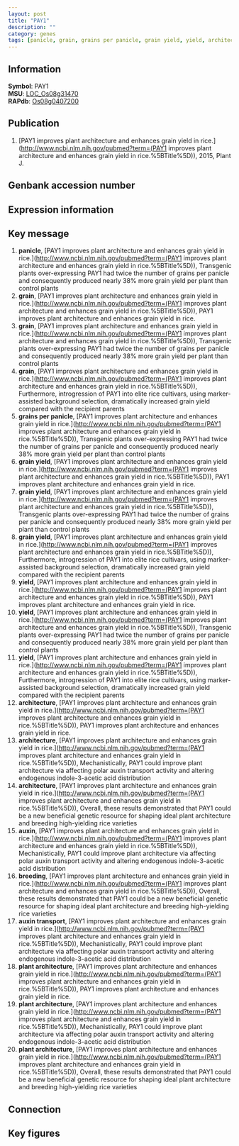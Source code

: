 ```yaml
---
layout: post
title: "PAY1"
description: ""
category: genes
tags: [panicle, grain, grains per panicle, grain yield, yield, architecture, auxin, breeding, auxin transport, plant architecture, Gene]
---
```


## Information
__Symbol__: PAY1  
__MSU__: [LOC_Os08g31470](http://rice.plantbiology.msu.edu/cgi-bin/ORF_infopage.cgi?orf=LOC_Os08g31470)  
__RAPdb__: [Os08g0407200](http://rapdb.dna.affrc.go.jp/viewer/gbrowse_details/irgsp1?name=Os08g0407200)  

## Publication
1. [PAY1 improves plant architecture and enhances grain yield in rice.](http://www.ncbi.nlm.nih.gov/pubmed?term=(PAY1 improves plant architecture and enhances grain yield in rice.%5BTitle%5D)), 2015, Plant J.

## Genbank accession number

## Expression information

## Key message
1. __panicle__, [PAY1 improves plant architecture and enhances grain yield in rice.](http://www.ncbi.nlm.nih.gov/pubmed?term=(PAY1 improves plant architecture and enhances grain yield in rice.%5BTitle%5D)),  Transgenic plants over-expressing PAY1 had twice the number of grains per panicle and consequently produced nearly 38% more grain yield per plant than control plants
2. __grain__, [PAY1 improves plant architecture and enhances grain yield in rice.](http://www.ncbi.nlm.nih.gov/pubmed?term=(PAY1 improves plant architecture and enhances grain yield in rice.%5BTitle%5D)), PAY1 improves plant architecture and enhances grain yield in rice.
3. __grain__, [PAY1 improves plant architecture and enhances grain yield in rice.](http://www.ncbi.nlm.nih.gov/pubmed?term=(PAY1 improves plant architecture and enhances grain yield in rice.%5BTitle%5D)),  Transgenic plants over-expressing PAY1 had twice the number of grains per panicle and consequently produced nearly 38% more grain yield per plant than control plants
4. __grain__, [PAY1 improves plant architecture and enhances grain yield in rice.](http://www.ncbi.nlm.nih.gov/pubmed?term=(PAY1 improves plant architecture and enhances grain yield in rice.%5BTitle%5D)),  Furthermore, introgression of PAY1 into elite rice cultivars, using marker-assisted background selection, dramatically increased grain yield compared with the recipient parents
5. __grains per panicle__, [PAY1 improves plant architecture and enhances grain yield in rice.](http://www.ncbi.nlm.nih.gov/pubmed?term=(PAY1 improves plant architecture and enhances grain yield in rice.%5BTitle%5D)),  Transgenic plants over-expressing PAY1 had twice the number of grains per panicle and consequently produced nearly 38% more grain yield per plant than control plants
6. __grain yield__, [PAY1 improves plant architecture and enhances grain yield in rice.](http://www.ncbi.nlm.nih.gov/pubmed?term=(PAY1 improves plant architecture and enhances grain yield in rice.%5BTitle%5D)), PAY1 improves plant architecture and enhances grain yield in rice.
7. __grain yield__, [PAY1 improves plant architecture and enhances grain yield in rice.](http://www.ncbi.nlm.nih.gov/pubmed?term=(PAY1 improves plant architecture and enhances grain yield in rice.%5BTitle%5D)),  Transgenic plants over-expressing PAY1 had twice the number of grains per panicle and consequently produced nearly 38% more grain yield per plant than control plants
8. __grain yield__, [PAY1 improves plant architecture and enhances grain yield in rice.](http://www.ncbi.nlm.nih.gov/pubmed?term=(PAY1 improves plant architecture and enhances grain yield in rice.%5BTitle%5D)),  Furthermore, introgression of PAY1 into elite rice cultivars, using marker-assisted background selection, dramatically increased grain yield compared with the recipient parents
9. __yield__, [PAY1 improves plant architecture and enhances grain yield in rice.](http://www.ncbi.nlm.nih.gov/pubmed?term=(PAY1 improves plant architecture and enhances grain yield in rice.%5BTitle%5D)), PAY1 improves plant architecture and enhances grain yield in rice.
10. __yield__, [PAY1 improves plant architecture and enhances grain yield in rice.](http://www.ncbi.nlm.nih.gov/pubmed?term=(PAY1 improves plant architecture and enhances grain yield in rice.%5BTitle%5D)),  Transgenic plants over-expressing PAY1 had twice the number of grains per panicle and consequently produced nearly 38% more grain yield per plant than control plants
11. __yield__, [PAY1 improves plant architecture and enhances grain yield in rice.](http://www.ncbi.nlm.nih.gov/pubmed?term=(PAY1 improves plant architecture and enhances grain yield in rice.%5BTitle%5D)),  Furthermore, introgression of PAY1 into elite rice cultivars, using marker-assisted background selection, dramatically increased grain yield compared with the recipient parents
12. __architecture__, [PAY1 improves plant architecture and enhances grain yield in rice.](http://www.ncbi.nlm.nih.gov/pubmed?term=(PAY1 improves plant architecture and enhances grain yield in rice.%5BTitle%5D)), PAY1 improves plant architecture and enhances grain yield in rice.
13. __architecture__, [PAY1 improves plant architecture and enhances grain yield in rice.](http://www.ncbi.nlm.nih.gov/pubmed?term=(PAY1 improves plant architecture and enhances grain yield in rice.%5BTitle%5D)),  Mechanistically, PAY1 could improve plant architecture via affecting polar auxin transport activity and altering endogenous indole-3-acetic acid distribution
14. __architecture__, [PAY1 improves plant architecture and enhances grain yield in rice.](http://www.ncbi.nlm.nih.gov/pubmed?term=(PAY1 improves plant architecture and enhances grain yield in rice.%5BTitle%5D)),  Overall, these results demonstrated that PAY1 could be a new beneficial genetic resource for shaping ideal plant architecture and breeding high-yielding rice varieties
15. __auxin__, [PAY1 improves plant architecture and enhances grain yield in rice.](http://www.ncbi.nlm.nih.gov/pubmed?term=(PAY1 improves plant architecture and enhances grain yield in rice.%5BTitle%5D)),  Mechanistically, PAY1 could improve plant architecture via affecting polar auxin transport activity and altering endogenous indole-3-acetic acid distribution
16. __breeding__, [PAY1 improves plant architecture and enhances grain yield in rice.](http://www.ncbi.nlm.nih.gov/pubmed?term=(PAY1 improves plant architecture and enhances grain yield in rice.%5BTitle%5D)),  Overall, these results demonstrated that PAY1 could be a new beneficial genetic resource for shaping ideal plant architecture and breeding high-yielding rice varieties
17. __auxin transport__, [PAY1 improves plant architecture and enhances grain yield in rice.](http://www.ncbi.nlm.nih.gov/pubmed?term=(PAY1 improves plant architecture and enhances grain yield in rice.%5BTitle%5D)),  Mechanistically, PAY1 could improve plant architecture via affecting polar auxin transport activity and altering endogenous indole-3-acetic acid distribution
18. __plant architecture__, [PAY1 improves plant architecture and enhances grain yield in rice.](http://www.ncbi.nlm.nih.gov/pubmed?term=(PAY1 improves plant architecture and enhances grain yield in rice.%5BTitle%5D)), PAY1 improves plant architecture and enhances grain yield in rice.
19. __plant architecture__, [PAY1 improves plant architecture and enhances grain yield in rice.](http://www.ncbi.nlm.nih.gov/pubmed?term=(PAY1 improves plant architecture and enhances grain yield in rice.%5BTitle%5D)),  Mechanistically, PAY1 could improve plant architecture via affecting polar auxin transport activity and altering endogenous indole-3-acetic acid distribution
20. __plant architecture__, [PAY1 improves plant architecture and enhances grain yield in rice.](http://www.ncbi.nlm.nih.gov/pubmed?term=(PAY1 improves plant architecture and enhances grain yield in rice.%5BTitle%5D)),  Overall, these results demonstrated that PAY1 could be a new beneficial genetic resource for shaping ideal plant architecture and breeding high-yielding rice varieties

## Connection

## Key figures


